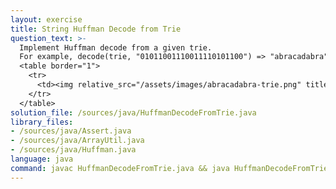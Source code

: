 ```yaml
---
layout: exercise
title: String Huffman Decode from Trie
question_text: >-
  Implement Huffman decode from a given trie.
  For example, decode(trie, "01011001110011110101100") => "abracadabra".
  <table border="1">
    <tr>
      <td><img relative_src="/assets/images/abracadabra-trie.png" title="abracadabra-trie"></td>
    </tr>
  </table>
solution_file: /sources/java/HuffmanDecodeFromTrie.java
library_files:
- /sources/java/Assert.java
- /sources/java/ArrayUtil.java
- /sources/java/Huffman.java
language: java
command: javac HuffmanDecodeFromTrie.java && java HuffmanDecodeFromTrie
---
```

